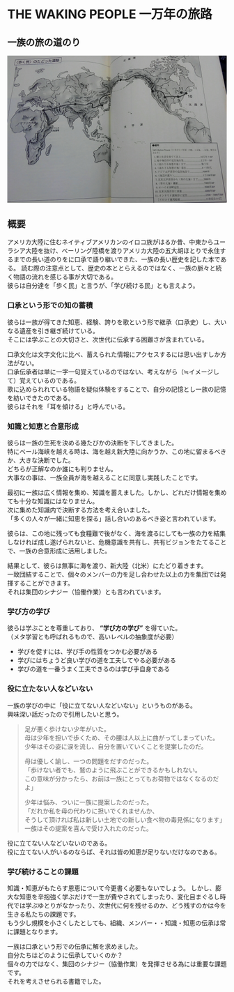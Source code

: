 # THE WAKING PEOPLE 一万年の旅路


## 一族の旅の道のり

![旅路マップ](map.jpg)




## 概要

アメリカ大陸に住むネイティブアメリカンのイロコ族がはるか昔、中東からユーラシア大陸を抜け、ベーリング陸橋を渡りアメリカ大陸の五大胡ほとりで永住するまでの長い道のりをに口承で語り継いできた、一族の長い歴史を記した本である。
読む際の注意点として、歴史の本ととらえるのではなく、一族の脈々と続く物語の流れを感じる事が大切である。  
彼らは自分達を「歩く民」と言うが、「学び続ける民」とも言えよう。


### 口承という形での知の蓄積

彼らは一族が得てきた知恵、経験、誇りを歌という形で継承（口承史）し、大いなる遺産を引き継ぎ続けている。  
そこには学ぶことの大切さと、次世代に伝承する困難さが含まれている。

口承文化は文字文化に比べ、蓄えられた情報にアクセスするには思い出すしか方法がない。  
口承伝承者は単に一字一句覚えているのではない、考えながら（≒イメージして）覚えているのである。  
歌に込められれている物語を疑似体験をすることで、自分の記憶とし一族の記憶を紡いできたのである。  
彼らはそれを「耳を傾ける」と呼んでいる。

### 知識と知恵と合意形成

彼らは一族の生死を決める幾たびかの決断を下してきました。   
特にベール海峡を越える時は、海を越え新大陸に向かうか、この地に留まるべきか、大きな決断でした。  
どちらが正解なのか誰にも判りません。  
大事なの事は、一族全員が海を越えることに同意し実践したことです。  

最初に一族は広く情報を集め、知識を蓄えました。しかし、どれだけ情報を集めても十分な知識にはなりません。  
次に集めた知識内で決断する方法を考え合いました。  
「多くの人々が一緒に知恵を探る」話し合いのあるべき姿と言われています。  

彼らは、この地に残っても食糧難で後がなく、海を渡るにしても一族の力を結集しなければ成し遂げられないと、危機意識を共有し、共有ビジョンをたてることで、一族の合意形成に活用しました。

結果として、彼らは無事に海を渡り、新大陸（北米）にたどり着きます。  
一致団結することで、個々のメンバーの力を足し合わせた以上の力を集団では発揮することができます。  
それは集団のシナジー（協働作業）とも言われています。


### 学び方の学び

彼らは学ぶことを尊重しており、 **“学び方の学び”**  を得ていた。  
（メタ学習とも呼ばれるもので、高いレベルの抽象度が必要）
- 学びを促すには、学び手の性質をつかむ必要がある  
- 学びにはちょうど良い学びの道を工夫してやる必要がある
- 学びの道を一番うまく工夫できるのは学び手自身である



### 役に立たない人などいない

一族の学びの中に「役に立てない人などいない」というものがある。  
興味深い話だったので引用したいと思う。

 > 足が悪く歩けない少年がいた。  
 > 母は少年を担いで歩くため、その腰は人以上に曲がってしまっていた。  
 > 少年はその姿に涙を流し、自分を置いていくことを提案したのだ。  
 > 
 > 母は優しく諭し、一つの問題をだすのだった。  
 > 「歩けない者でも、鷲のように飛ぶことができるかもしれない。  
 > この意味が分かったら、お前は一族にとってもお荷物ではなくなるのだよ」  
 > 
 > 少年は悩み、ついに一族に提案したのだった。  
 > 「だれか私を母の代わりに担いでくれませんか、  
 > そうして頂ければ私は新しい土地での新しい食べ物の毒見係になります」  
 > 一族はその提案を喜んで受け入れたのだった。  

役に立てない人などいないのである。  
役に立てない人がいるのならば、それは皆の知恵が足りないだけなのである。  


### 学び続けることの課題

知識・知恵がもたらす恩恵について今更書く必要もないでしょう。
しかし、膨大な知恵を辛抱強く学ぶだけで一生が費やされてしまったり、変化目まぐるし時代では学ぶゆとりがなかったり、次世代に何を残せるのか、どう残すのかは今を生きる私たちの課題です。  
もう少し規模を小さくしたとしても、組織、メンバー・・知識・知恵の伝承は常に課題となります。

一族は口承という形での伝承に解を求めました。  
自分たちはどのように伝承していくのか？  
個々の力ではなく、集団のシナジー（協働作業）を発揮させる為には重要な課題です。  
それを考えさせられる書籍でした。